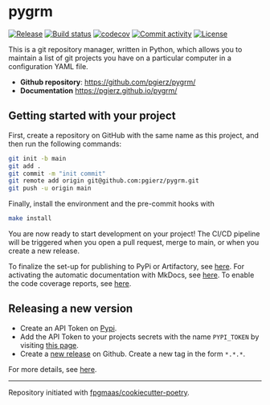 # pygrm

[![Release](https://img.shields.io/github/v/release/pgierz/pygrm)](https://img.shields.io/github/v/release/pgierz/pygrm)
[![Build status](https://img.shields.io/github/actions/workflow/status/pgierz/pygrm/main.yml?branch=main)](https://github.com/pgierz/pygrm/actions/workflows/main.yml?query=branch%3Amain)
[![codecov](https://codecov.io/gh/pgierz/pygrm/branch/main/graph/badge.svg)](https://codecov.io/gh/pgierz/pygrm)
[![Commit activity](https://img.shields.io/github/commit-activity/m/pgierz/pygrm)](https://img.shields.io/github/commit-activity/m/pgierz/pygrm)
[![License](https://img.shields.io/github/license/pgierz/pygrm)](https://img.shields.io/github/license/pgierz/pygrm)

This is a git repository manager, written in Python, which allows you to maintain a list of git projects you have on a particular computer in a configuration YAML file.

- **Github repository**: <https://github.com/pgierz/pygrm/>
- **Documentation** <https://pgierz.github.io/pygrm/>

## Getting started with your project

First, create a repository on GitHub with the same name as this project, and then run the following commands:

``` bash
git init -b main
git add .
git commit -m "init commit"
git remote add origin git@github.com:pgierz/pygrm.git
git push -u origin main
```

Finally, install the environment and the pre-commit hooks with

```bash
make install
```

You are now ready to start development on your project! The CI/CD
pipeline will be triggered when you open a pull request, merge to main,
or when you create a new release.

To finalize the set-up for publishing to PyPi or Artifactory, see
[here](https://fpgmaas.github.io/cookiecutter-poetry/features/publishing/#set-up-for-pypi).
For activating the automatic documentation with MkDocs, see
[here](https://fpgmaas.github.io/cookiecutter-poetry/features/mkdocs/#enabling-the-documentation-on-github).
To enable the code coverage reports, see [here](https://fpgmaas.github.io/cookiecutter-poetry/features/codecov/).

## Releasing a new version

- Create an API Token on [Pypi](https://pypi.org/).
- Add the API Token to your projects secrets with the name `PYPI_TOKEN` by visiting
[this page](https://github.com/pgierz/pygrm/settings/secrets/actions/new).
- Create a [new release](https://github.com/pgierz/pygrm/releases/new) on Github.
Create a new tag in the form ``*.*.*``.

For more details, see [here](https://fpgmaas.github.io/cookiecutter-poetry/features/cicd/#how-to-trigger-a-release).

---

Repository initiated with [fpgmaas/cookiecutter-poetry](https://github.com/fpgmaas/cookiecutter-poetry).
